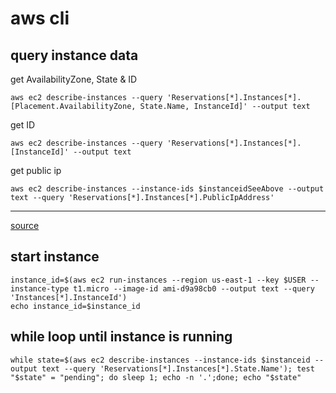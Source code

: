 # aws cli

## query instance data
get AvailabilityZone, State & ID

```
aws ec2 describe-instances --query 'Reservations[*].Instances[*].[Placement.AvailabilityZone, State.Name, InstanceId]' --output text
```

get ID

```
aws ec2 describe-instances --query 'Reservations[*].Instances[*].[InstanceId]' --output text
```

get public ip

```
aws ec2 describe-instances --instance-ids $instanceidSeeAbove --output text --query 'Reservations[*].Instances[*].PublicIpAddress'
```

---

[source](http://alestic.com/2013/11/aws-cli-query)

## start instance
```
instance_id=$(aws ec2 run-instances --region us-east-1 --key $USER --instance-type t1.micro --image-id ami-d9a98cb0 --output text --query 'Instances[*].InstanceId')
echo instance_id=$instance_id
```

## while loop until instance is running
```
while state=$(aws ec2 describe-instances --instance-ids $instanceid --output text --query 'Reservations[*].Instances[*].State.Name'); test "$state" = "pending"; do sleep 1; echo -n '.';done; echo "$state"
```